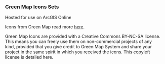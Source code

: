 ### Green Map Icons Sets

Hosted for use on ArcGIS Online

Icons from Green Map read more [here](https://www.greenmap.org/make-map/green-map-icons).

Green Map Icons are provided with a Creative Commons BY-NC-SA license. This means you can freely use them on non-commercial projects of any kind, provided that you give credit to Green Map System and share your project in the same spirit in which you received the icons. This copyleft license is detailed here.